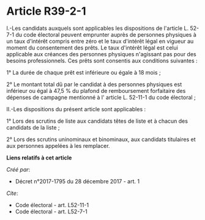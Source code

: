 # Article R39-2-1

I.-Les candidats auxquels sont applicables les 
dispositions de l'article L. 52-7-1 du code électoral
peuvent emprunter auprès de personnes physiques à un taux d'intérêt compris entre zéro et le taux d'intérêt légal en vigueur
au moment du consentement des prêts. Le taux d'intérêt légal est celui applicable aux créances des personnes physiques
n'agissant pas pour des besoins professionnels. Ces prêts sont consentis aux conditions suivantes :

1° La durée de chaque prêt est inférieure ou égale à 18 mois ;

2° Le montant total dû par le candidat à des personnes physiques est inférieur ou égal à 47,5 % du plafond de remboursement
forfaitaire des dépenses de campagne mentionné à l'
article L. 52-11-1 du code électoral
 ;

II.-Les dispositions du présent article sont applicables :

1° Lors des scrutins de liste aux candidats têtes de liste et à chacun des candidats de la liste ;

2° Lors des scrutins uninominaux et binominaux, aux candidats titulaires et aux personnes appelées à les remplacer.

**Liens relatifs à cet article**

_Créé par_:

  - Décret n°2017-1795 du 28 décembre 2017 - art. 1

_Cite_:

  - Code électoral - art. L52-11-1
  - Code électoral - art. L52-7-1
